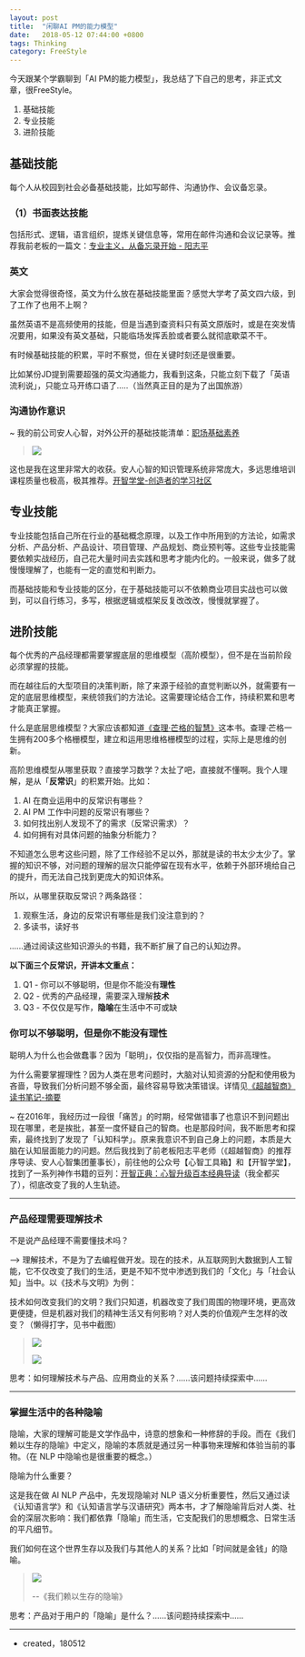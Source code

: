 ```yaml
---
layout: post
title:  "闲聊AI PM的能力模型"
date:   2018-05-12 07:44:00 +0800
tags: Thinking
category: FreeStyle
---
```


今天跟某个学霸聊到「AI PM的能力模型」，我总结了下自己的思考，非正式文章，很FreeStyle。

1. 基础技能
2. 专业技能
3. 进阶技能


## 基础技能

每个人从校园到社会必备基础技能，比如写邮件、沟通协作、会议备忘录。

### （1）书面表达技能

包括形式、逻辑，语言组织，提炼关键信息等，常用在邮件沟通和会议记录等。推荐我前老板的一篇文：[专业主义，从备忘录开始 - 阳志平](https://mp.weixin.qq.com/s?__biz=MzA3MzM0MjUyMQ==&mid=2652150207&idx=1&sn=f7c5106304725bd13f3fbe24357781a6&chksm=84f0b2e9b3873bffe6ae15ba65f695c16989506bfa507b57fa60c702322aa52ce11933c953e7&scene=0&key=a0155c64695cc7b8f51e7a69a4d0b7858854c89df610c5dc13eb447e90253da36926d4e6a757e0a786378c08b9303fd719e66510576a164dc4588f417cf90dc453098fa32bb4523b2e877ff05c0aa0b8&ascene=0&uin=OTYyNDg4NjIx&devicetype=iMac+MacBookPro14%2C1+OSX+OSX+10.12.5+build(16F2073)&version=12020810&nettype=WIFI&lang=zh_CN&fontScale=100&pass_ticket=yedqiPU0Z5LCSlZFeYgupbf%2FAHZtLnO4HMGZjIvtFAB5JJsnzfCdmdhTZiWXaXym)


### 英文

大家会觉得很奇怪，英文为什么放在基础技能里面？感觉大学考了英文四六级，到了工作了也用不上啊？

虽然英语不是高频使用的技能，但是当遇到查资料只有英文原版时，或是在突发情况要用，如果没有英文基础，只能临场发挥丢脸或者要么就彻底歇菜不干。

有时候基础技能的积累，平时不察觉，但在关键时刻还是很重要。

比如某份JD提到需要超强的英文沟通能力，我看到这条，只能立刻下载了「英语流利说」，只能立马开练口语了.....（当然真正目的是为了出国旅游）

### 沟通协作意识


~ 我的前公司安人心智，对外公开的基础技能清单：[职场基础素养](https://github.com/OpenMindClub/Share/wiki/HbWorkStyleBasic)

> ![](http://ojcp18ifz.bkt.clouddn.com/2018-05-12-Snip20180511_135.png)

这也是我在这里非常大的收获。安人心智的知识管理系统非常庞大，多远思维培训课程质量也极高，极其推荐。[开智学堂-创造者的学习社区](http://www.openmindclub.com/)

## 专业技能

专业技能包括自己所在行业的基础概念原理，以及工作中所用到的方法论，如需求分析、产品分析、产品设计、项目管理、产品规划、商业预判等。这些专业技能需要依赖实战经历，自己花大量时间去实践和思考才能内化的。一般来说，做多了就慢慢理解了，也能有一定的直觉和判断力。

而基础技能和专业技能的区分，在于基础技能可以不依赖商业项目实战也可以做到，可以自行练习，多写，根据逻辑或框架反复改改改，慢慢就掌握了。

## 进阶技能


每个优秀的产品经理都需要掌握底层的思维模型（高阶模型），但不是在当前阶段必须掌握的技能。

而在越往后的大型项目的决策判断，除了来源于经验的直觉判断以外，就需要有一定的底层思维模型，来统领我们的方法论。这需要理论结合工作，持续积累和思考才能真正掌握。

什么是底层思维模型？大家应该都知道[《查理·芒格的智慧》](https://book.douban.com/subject/26374572/)这本书。查理·芒格一生拥有200多个格栅模型，建立和运用思维格栅模型的过程，实际上是思维的创新。


高阶思维模型从哪里获取？直接学习数学？太扯了吧，直接就不懂啊。我个人理解，是从「**反常识**」的积累开始。比如：

1. AI 在商业运用中的反常识有哪些？
2. AI PM 工作中问题的反常识有哪些？
3. 如何找出别人发现不了的需求（反常识需求）？
4. 如何拥有对具体问题的抽象分析能力？

不知道怎么思考这些问题，除了工作经验不足以外，那就是读的书太少太少了。掌握的知识不够，对问题的理解的层次只能停留在现有水平，依赖于外部环境给自己的提升，而无法自己找到更庞大的知识体系。


所以，从哪里获取反常识？两条路径：

1. 观察生活，身边的反常识有哪些是我们没注意到的？
2. 多读书，读好书

......通过阅读这些知识源头的书籍，我不断扩展了自己的认知边界。


**以下面三个反常识，开讲本文重点：**

1. Q1 - 你可以不够聪明，但是你不能没有**理性**
2. Q2 - 优秀的产品经理，需要深入理解**技术**
3. Q3 - 不仅仅是写作，**隐喻**在生活中不可或缺

### 你可以不够聪明，但是你不能没有理性


聪明人为什么也会做蠢事？因为「聪明」，仅仅指的是高智力，而非高理性。

为什么需要掌握理性？因为人类在思考问题时，大脑对认知资源的分配和使用极为吝啬，导致我们分析问题不够全面，最终容易导致决策错误。详情见[《超越智商》读书笔记-摘要](http://www.ramywu.com/freestyle/2016/12/22/Reading-Note-ChaoYueZhiShang/)


~ 在2016年，我经历过一段很「痛苦」的时期，经常做错事了也意识不到问题出现在哪里，老是挨批，甚至一度怀疑自己的智商。也是那段时间，我不断思考和探索，最终找到了发现了「认知科学」。原来我意识不到自己身上的问题，本质是大脑在认知层面能力的问题。然后我找到了前老板阳志平老师（《超越智商》的推荐序导读、安人心智集团董事长），前往他的公众号【心智工具箱】和【开智学堂】，找到了一系列神作书籍的豆列：[开智正典：心智升级百本经典导读](https://www.douban.com/doulist/41691053/)（我全都买了），彻底改变了我的人生轨迹。

---

### 产品经理需要理解技术

不是说产品经理不需要懂技术吗？

--> 理解技术，不是为了去编程做开发。现在的技术，从互联网到大数据到人工智能，它不仅改变了我们的生活，更是不知不觉中渗透到我们的「文化」与「社会认知」当中。以《技术与文明》为例：

技术如何改变我们的文明？我们只知道，机器改变了我们周围的物理环境，更高效更便捷，但是机器对我们的精神生活又有何影响？对人类的价值观产生怎样的改变？（懒得打字，见书中截图）

> ![](http://ojcp18ifz.bkt.clouddn.com/2018-05-11-200555.jpg)
> 
> ![](http://ojcp18ifz.bkt.clouddn.com/2018-05-11-200605.jpg)
> 

思考：如何理解技术与产品、应用商业的关系？......该问题持续探索中......

---

### 掌握生活中的各种隐喻

隐喻，大家的理解可能是文学作品中，诗意的想象和一种修辞的手段。而在《我们赖以生存的隐喻》中定义，隐喻的本质就是通过另一种事物来理解和体验当前的事物。（在 NLP 中隐喻也是很重要的概念。）

隐喻为什么重要？

这是我在做 AI NLP 产品中，先发现隐喻对 NLP 语义分析重要性，然后又通过读《认知语言学》和《认知语言学与汉语研究》两本书，才了解隐喻背后对人类、社会的深层次影响：我们都依靠「隐喻」而生活，它支配我们的思想概念、日常生活的平凡细节。

我们如何在这个世界生存以及我们与其他人的关系？比如「时间就是金钱」的隐喻。

> ![](http://ojcp18ifz.bkt.clouddn.com/2018-05-11-WechatIMG105.jpeg)
> 
> --《我们赖以生存的隐喻》

思考：产品对于用户的「隐喻」是什么？......该问题持续探索中......


---

- created，180512
